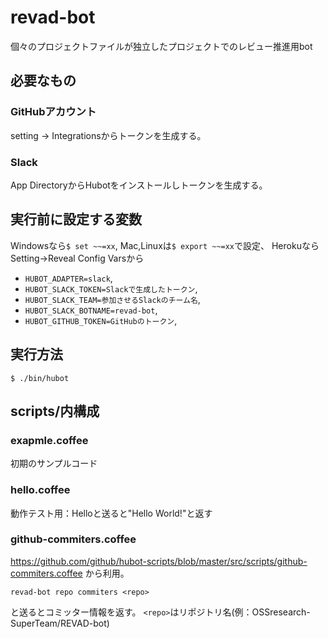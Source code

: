 # revad-bot
個々のプロジェクトファイルが独立したプロジェクトでのレビュー推進用bot

## 必要なもの
### GitHubアカウント
setting -> Integrationsからトークンを生成する。

### Slack
App DirectoryからHubotをインストールしトークンを生成する。

## 実行前に設定する変数
Windowsなら`$ set ~~=xx`,
Mac,Linuxは`$ export ~~=xx`で設定、
HerokuならSetting->Reveal Config Varsから

* `HUBOT_ADAPTER=slack`, 
* `HUBOT_SLACK_TOKEN=Slackで生成したトークン`, 
* `HUBOT_SLACK_TEAM=参加させるSlackのチーム名`, 
* `HUBOT_SLACK_BOTNAME=revad-bot`, 
* `HUBOT_GITHUB_TOKEN=GitHubのトークン`, 

## 実行方法
`$ ./bin/hubot`

## scripts/内構成
### exapmle.coffee
初期のサンプルコード

### hello.coffee
動作テスト用：Helloと送ると"Hello World!"と返す

### github-commiters.coffee
https://github.com/github/hubot-scripts/blob/master/src/scripts/github-commiters.coffee
から利用。

`revad-bot repo commiters <repo>`

と送るとコミッター情報を返す。
`<repo>`はリポジトリ名(例：OSSresearch-SuperTeam/REVAD-bot)